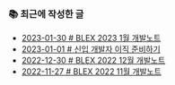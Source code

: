 ### 📚 최근에 작성한 글

<!-- BLEX:START -->
- [2023-01-30 # BLEX 2023 1월 개발노트](https://blex.me/@baealex/blex-2023-1%EC%9B%94-%EA%B0%9C%EB%B0%9C%EB%85%B8%ED%8A%B8)
- [2023-01-01 # 신입 개발자 이직 준비하기](https://blex.me/@baealex/%EC%8B%A0%EC%9E%85-%EA%B0%9C%EB%B0%9C%EC%9E%90-%EC%9D%B4%EC%A7%81-%EC%A4%80%EB%B9%84%ED%95%98%EA%B8%B0)
- [2022-12-30 # BLEX 2022 12월 개발노트](https://blex.me/@baealex/blex-2022-12%EC%9B%94-%EA%B0%9C%EB%B0%9C%EB%85%B8%ED%8A%B8)
- [2022-11-27 # BLEX 2022 11월 개발노트](https://blex.me/@baealex/blex-2022-11%EC%9B%94-%EA%B0%9C%EB%B0%9C%EB%85%B8%ED%8A%B8)<!-- BLEX:END -->

<!-- YOUTUBE:START --><!-- YOUTUBE:END -->
